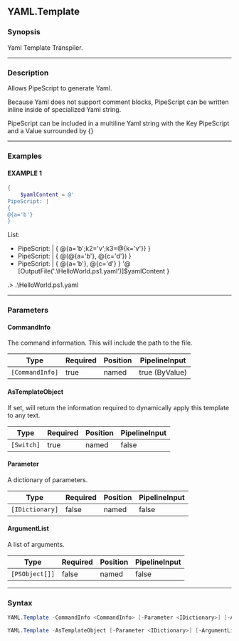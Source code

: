 YAML.Template
-------------




### Synopsis
Yaml Template Transpiler.



---


### Description

Allows PipeScript to generate Yaml.

Because Yaml does not support comment blocks, PipeScript can be written inline inside of specialized Yaml string.

PipeScript can be included in a multiline Yaml string with the Key PipeScript and a Value surrounded by {}



---


### Examples
#### EXAMPLE 1
```PowerShell
{
    $yamlContent = @'
PipeScript: |
{
@{a='b'}
}
```
List:
- PipeScript: |
  {
    @{a='b';k2='v';k3=@{k='v'}}
  }
- PipeScript: |
  {
    @(@{a='b'}, @{c='d'})
  }      
- PipeScript: |
  {
    @{a='b'}, @{c='d'}
  }
'@
    [OutputFile('.\HelloWorld.ps1.yaml')]$yamlContent
}

.> .\HelloWorld.ps1.yaml


---


### Parameters
#### **CommandInfo**

The command information.  This will include the path to the file.






|Type           |Required|Position|PipelineInput |
|---------------|--------|--------|--------------|
|`[CommandInfo]`|true    |named   |true (ByValue)|



#### **AsTemplateObject**

If set, will return the information required to dynamically apply this template to any text.






|Type      |Required|Position|PipelineInput|
|----------|--------|--------|-------------|
|`[Switch]`|true    |named   |false        |



#### **Parameter**

A dictionary of parameters.






|Type           |Required|Position|PipelineInput|
|---------------|--------|--------|-------------|
|`[IDictionary]`|false   |named   |false        |



#### **ArgumentList**

A list of arguments.






|Type          |Required|Position|PipelineInput|
|--------------|--------|--------|-------------|
|`[PSObject[]]`|false   |named   |false        |





---


### Syntax
```PowerShell
YAML.Template -CommandInfo <CommandInfo> [-Parameter <IDictionary>] [-ArgumentList <PSObject[]>] [<CommonParameters>]
```
```PowerShell
YAML.Template -AsTemplateObject [-Parameter <IDictionary>] [-ArgumentList <PSObject[]>] [<CommonParameters>]
```
